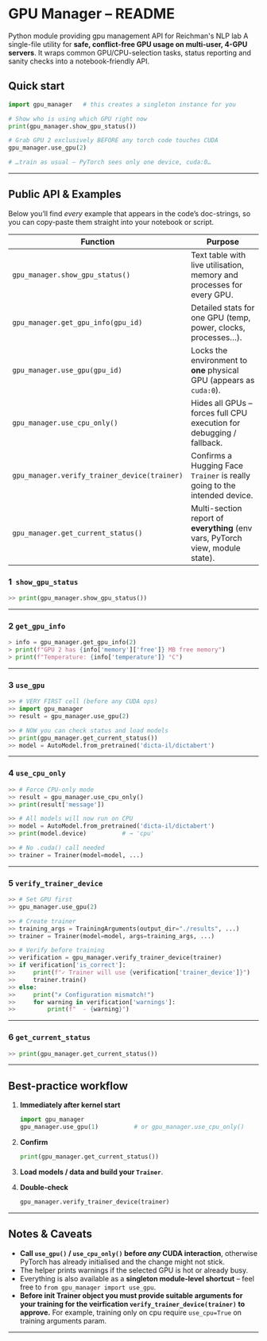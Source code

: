 # GPU Manager – README
Python module providing gpu management API for Reichman's NLP lab
A single-file utility for **safe, conflict-free GPU usage on multi-user, 4-GPU servers**.
It wraps common GPU/CPU-selection tasks, status reporting and sanity checks into a
notebook-friendly API.

## Quick start

```python
import gpu_manager   # this creates a singleton instance for you

# Show who is using which GPU right now
print(gpu_manager.show_gpu_status())

# Grab GPU 2 exclusively BEFORE any torch code touches CUDA
gpu_manager.use_gpu(2)

# …train as usual – PyTorch sees only one device, cuda:0…
```

---

## Public API & Examples

Below you’ll find *every* example that appears in the code’s doc-strings, so you
can copy-paste them straight into your notebook or script.

| Function                                     | Purpose                                                                                |
| -------------------------------------------- | -------------------------------------------------------------------------------------- |
| `gpu_manager.show_gpu_status()`              | Text table with live utilisation, memory and processes for every GPU.                  |
| `gpu_manager.get_gpu_info(gpu_id)`           | Detailed stats for one GPU (temp, power, clocks, processes…).                          |
| `gpu_manager.use_gpu(gpu_id)`                | Locks the environment to **one** physical GPU (appears as `cuda:0`).                   |
| `gpu_manager.use_cpu_only()`                 | Hides all GPUs – forces full CPU execution for debugging / fallback.                   |
| `gpu_manager.verify_trainer_device(trainer)` | Confirms a Hugging Face `Trainer` is really going to the intended device.              |
| `gpu_manager.get_current_status()`           | Multi-section report of **everything** (env vars, PyTorch view, module state). |

### 1 ️ `show_gpu_status`

```python
>> print(gpu_manager.show_gpu_status())
```

---

### 2 ️`get_gpu_info`

```python
> info = gpu_manager.get_gpu_info(2)
> print(f"GPU 2 has {info['memory']['free']} MB free memory")
> print(f"Temperature: {info['temperature']} °C")
```

---

### 3 ️`use_gpu`

```python
>> # VERY FIRST cell (before any CUDA ops)
>> import gpu_manager
>> result = gpu_manager.use_gpu(2)

>> # NOW you can check status and load models
>> print(gpu_manager.get_current_status())
>> model = AutoModel.from_pretrained('dicta-il/dictabert')
```

---

### 4 ️`use_cpu_only`

```python
>> # Force CPU-only mode
>> result = gpu_manager.use_cpu_only()
>> print(result['message'])

>> # All models will now run on CPU
>> model = AutoModel.from_pretrained('dicta-il/dictabert')
>> print(model.device)          # → 'cpu'

>> # No .cuda() call needed
>> trainer = Trainer(model=model, ...)
```

---

### 5 ️`verify_trainer_device`

```python
>> # Set GPU first
>> gpu_manager.use_gpu(2)

>> # Create trainer
>> training_args = TrainingArguments(output_dir="./results", ...)
>> trainer = Trainer(model=model, args=training_args, ...)

>> # Verify before training
>> verification = gpu_manager.verify_trainer_device(trainer)
>> if verification['is_correct']:
>>     print(f"✓ Trainer will use {verification['trainer_device']}")
>>     trainer.train()
>> else:
>>     print("✗ Configuration mismatch!")
>>     for warning in verification['warnings']:
>>         print(f"  - {warning}")
```

---

### 6 ️`get_current_status`

```python
>> print(gpu_manager.get_current_status())
```

---

## Best-practice workflow

1. **Immediately after kernel start**

   ```python
   import gpu_manager
   gpu_manager.use_gpu(1)          # or gpu_manager.use_cpu_only()
   ```

2. **Confirm**

   ```python
   print(gpu_manager.get_current_status())
   ```

3. **Load models / data and build your `Trainer`**.

4. **Double-check**

   ```python
   gpu_manager.verify_trainer_device(trainer)
   ```

---

## Notes & Caveats

* **Call `use_gpu()` / `use_cpu_only()` before *any* CUDA interaction**, otherwise
  PyTorch has already initialised and the change might not stick.
* The helper prints warnings if the selected GPU is hot or already busy.
* Everything is also available as a **singleton module-level shortcut** –
  feel free to `from gpu_manager import use_gpu`.
* **Before init Trainer object you must provide suitable arguments for your training for the veirfication `verify_trainer_device(trainer)` to approve.**
  For example, training only on cpu require `use_cpu=True` on training arguments param.

---
